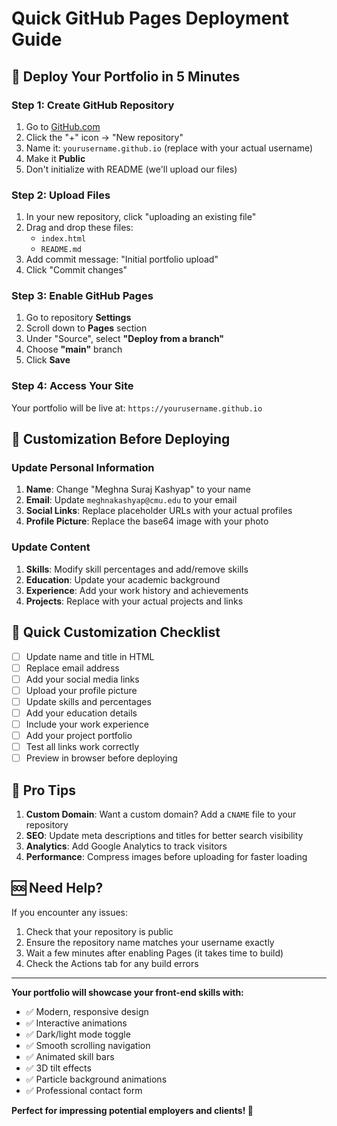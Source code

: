 # Quick GitHub Pages Deployment Guide

## 🚀 Deploy Your Portfolio in 5 Minutes

### Step 1: Create GitHub Repository
1. Go to [GitHub.com](https://github.com)
2. Click the "+" icon → "New repository"
3. Name it: `yourusername.github.io` (replace with your actual username)
4. Make it **Public**
5. Don't initialize with README (we'll upload our files)

### Step 2: Upload Files
1. In your new repository, click "uploading an existing file"
2. Drag and drop these files:
   - `index.html`
   - `README.md`
3. Add commit message: "Initial portfolio upload"
4. Click "Commit changes"

### Step 3: Enable GitHub Pages
1. Go to repository **Settings**
2. Scroll down to **Pages** section
3. Under "Source", select **"Deploy from a branch"**
4. Choose **"main"** branch
5. Click **Save**

### Step 4: Access Your Site
Your portfolio will be live at: `https://yourusername.github.io`

## 🔧 Customization Before Deploying

### Update Personal Information
1. **Name**: Change "Meghna Suraj Kashyap" to your name
2. **Email**: Update `meghnakashyap@cmu.edu` to your email
3. **Social Links**: Replace placeholder URLs with your actual profiles
4. **Profile Picture**: Replace the base64 image with your photo

### Update Content
1. **Skills**: Modify skill percentages and add/remove skills
2. **Education**: Update your academic background
3. **Experience**: Add your work history and achievements
4. **Projects**: Replace with your actual projects and links

## 📝 Quick Customization Checklist

- [ ] Update name and title in HTML
- [ ] Replace email address
- [ ] Add your social media links
- [ ] Upload your profile picture
- [ ] Update skills and percentages
- [ ] Add your education details
- [ ] Include your work experience
- [ ] Add your project portfolio
- [ ] Test all links work correctly
- [ ] Preview in browser before deploying

## 🌟 Pro Tips

1. **Custom Domain**: Want a custom domain? Add a `CNAME` file to your repository
2. **SEO**: Update meta descriptions and titles for better search visibility
3. **Analytics**: Add Google Analytics to track visitors
4. **Performance**: Compress images before uploading for faster loading

## 🆘 Need Help?

If you encounter any issues:
1. Check that your repository is public
2. Ensure the repository name matches your username exactly
3. Wait a few minutes after enabling Pages (it takes time to build)
4. Check the Actions tab for any build errors

---

**Your portfolio will showcase your front-end skills with:**
- ✅ Modern, responsive design
- ✅ Interactive animations
- ✅ Dark/light mode toggle
- ✅ Smooth scrolling navigation
- ✅ Animated skill bars
- ✅ 3D tilt effects
- ✅ Particle background animations
- ✅ Professional contact form

**Perfect for impressing potential employers and clients! 🎯** 